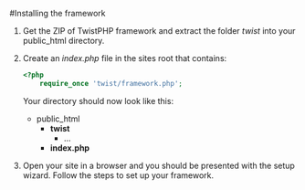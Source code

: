 #Installing the framework

1. Get the ZIP of TwistPHP framework and extract the folder *twist* into your public_html directory.

2. Create an *index.php* file in the sites root that contains:
	```php
	<?php
		require_once 'twist/framework.php';
	```

	Your directory should now look like this:
	* public_html
		* **twist**
			* ...
		* **index.php**

3. Open your site in a browser and you should be presented with the setup wizard. Follow the steps to set up your framework.